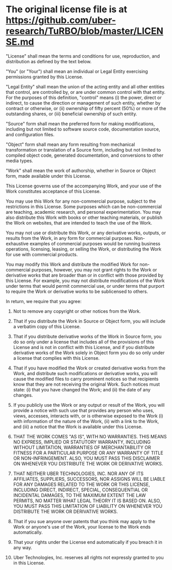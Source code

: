 # The original license file is at https://github.com/uber-research/TuRBO/blob/master/LICENSE.md


"License" shall mean the terms and conditions for use, reproduction, and distribution as defined by the text below.
 
"You" (or "Your") shall mean an individual or Legal Entity exercising permissions granted by this License.
 
"Legal Entity" shall mean the union of the acting entity and all other entities that control, are controlled by, or are under common control with that entity. For the purposes of this definition, "control" means (i) the power, direct or indirect, to cause the direction or management of such entity, whether by contract or otherwise, or (ii) ownership of fifty percent (50%) or more of the outstanding shares, or (iii) beneficial ownership of such entity.
 
"Source" form shall mean the preferred form for making modifications, including but not limited to software source code, documentation source, and configuration files.
 
"Object" form shall mean any form resulting from mechanical transformation or translation of a Source form, including but not limited to compiled object code, generated documentation, and conversions to other media types.
 
"Work" shall mean the work of authorship, whether in Source or Object form, made available under this License.
 
This License governs use of the accompanying Work, and your use of the Work constitutes acceptance of this License.
 
You may use this Work for any non-commercial purpose, subject to the restrictions in this License. Some purposes which can be non-commercial are teaching, academic research, and personal experimentation. You may also distribute this Work with books or other teaching materials, or publish the Work on websites, that are intended to teach the use of the Work.
 
You may not use or distribute this Work, or any derivative works, outputs, or results from the Work, in any form for commercial purposes. Non-exhaustive examples of commercial purposes would be running business operations, licensing, leasing, or selling the Work, or distributing the Work for use with commercial products.
 
You may modify this Work and distribute the modified Work for non-commercial purposes, however, you may not grant rights to the Work or derivative works that are broader than or in conflict with those provided by this License. For example, you may not distribute modifications of the Work under terms that would permit commercial use, or under terms that purport to require the Work or derivative works to be sublicensed to others.

In return, we require that you agree:

1. Not to remove any copyright or other notices from the Work.
 
2. That if you distribute the Work in Source or Object form, you will include a verbatim copy of this License.
 
3. That if you distribute derivative works of the Work in Source form, you do so only under a license that includes all of the provisions of this License and is not in conflict with this License, and if you distribute derivative works of the Work solely in Object form you do so only under a license that complies with this License.
 
4. That if you have modified the Work or created derivative works from the Work, and distribute such modifications or derivative works, you will cause the modified files to carry prominent notices so that recipients know that they are not receiving the original Work. Such notices must state: (i) that you have changed the Work; and (ii) the date of any changes.
 
5. If you publicly use the Work or any output or result of the Work, you will provide a notice with such use that provides any person who uses, views, accesses, interacts with, or is otherwise exposed to the Work (i) with information of the nature of the Work, (ii) with a link to the Work, and (iii) a notice that the Work is available under this License.
 
6. THAT THE WORK COMES "AS IS", WITH NO WARRANTIES. THIS MEANS NO EXPRESS, IMPLIED OR STATUTORY WARRANTY, INCLUDING WITHOUT LIMITATION, WARRANTIES OF MERCHANTABILITY OR FITNESS FOR A PARTICULAR PURPOSE OR ANY WARRANTY OF TITLE OR NON-INFRINGEMENT. ALSO, YOU MUST PASS THIS DISCLAIMER ON WHENEVER YOU DISTRIBUTE THE WORK OR DERIVATIVE WORKS.
 
7. THAT NEITHER UBER TECHNOLOGIES, INC. NOR ANY OF ITS AFFILIATES, SUPPLIERS, SUCCESSORS, NOR ASSIGNS WILL BE LIABLE FOR ANY DAMAGES RELATED TO THE WORK OR THIS LICENSE, INCLUDING DIRECT, INDIRECT, SPECIAL, CONSEQUENTIAL OR INCIDENTAL DAMAGES, TO THE MAXIMUM EXTENT THE LAW PERMITS, NO MATTER WHAT LEGAL THEORY IT IS BASED ON. ALSO, YOU MUST PASS THIS LIMITATION OF LIABILITY ON WHENEVER YOU DISTRIBUTE THE WORK OR DERIVATIVE WORKS.
 
8. That if you sue anyone over patents that you think may apply to the Work or anyone's use of the Work, your license to the Work ends automatically.
 
9. That your rights under the License end automatically if you breach it in any way.
 
10. Uber Technologies, Inc. reserves all rights not expressly granted to you in this License.